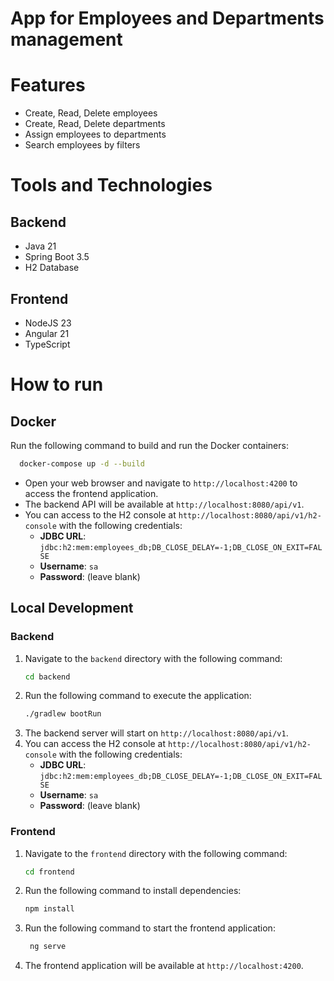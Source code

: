 # App for Employees and Departments management

# Features

- Create, Read, Delete employees
- Create, Read, Delete departments
- Assign employees to departments
- Search employees by filters

# Tools and Technologies

## Backend

- Java 21
- Spring Boot 3.5
- H2 Database

## Frontend

- NodeJS 23
- Angular 21
- TypeScript

# How to run

## Docker

Run the following command to build and run the Docker containers:

```bash
  docker-compose up -d --build
```

- Open your web browser and navigate to `http://localhost:4200` to access the frontend application.
- The backend API will be available at `http://localhost:8080/api/v1`.
- You can access to the H2 console at `http://localhost:8080/api/v1/h2-console` with the following credentials:
   - **JDBC URL**: `jdbc:h2:mem:employees_db;DB_CLOSE_DELAY=-1;DB_CLOSE_ON_EXIT=FALSE`
   - **Username**: `sa`
   - **Password**: (leave blank)

## Local Development

### Backend

1. Navigate to the `backend` directory with the following command:
   ```bash
   cd backend
   ```
2. Run the following command to execute the application:
   ```bash
   ./gradlew bootRun
   ```
3. The backend server will start on `http://localhost:8080/api/v1`.
4. You can access the H2 console at `http://localhost:8080/api/v1/h2-console` with the following credentials:
   - **JDBC URL**: `jdbc:h2:mem:employees_db;DB_CLOSE_DELAY=-1;DB_CLOSE_ON_EXIT=FALSE`
   - **Username**: `sa`
   - **Password**: (leave blank)

### Frontend

1. Navigate to the `frontend` directory with the following command:
   ```bash
   cd frontend
   ```
2. Run the following command to install dependencies:
   ```bash
   npm install
   ```
3. Run the following command to start the frontend application:
   ```bash
    ng serve
    ```
4. The frontend application will be available at `http://localhost:4200`.
